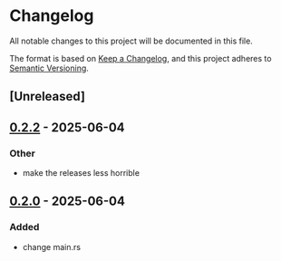 # Changelog
All notable changes to this project will be documented in this file.

The format is based on [Keep a Changelog](https://keepachangelog.com/en/1.1.0/),
and this project adheres to [Semantic Versioning](https://semver.org/spec/v2.0.0.html).

## [Unreleased]

## [0.2.2](https://github.com/kennelbait/sampleappofdoom/compare/v0.2.1...v0.2.2) - 2025-06-04

### Other

- make the releases less horrible

## [0.2.0](https://github.com/kennelbait/sampleappofdoom/compare/v0.2.0-alpha.1...v0.2.0) - 2025-06-04

### Added

- change main.rs
